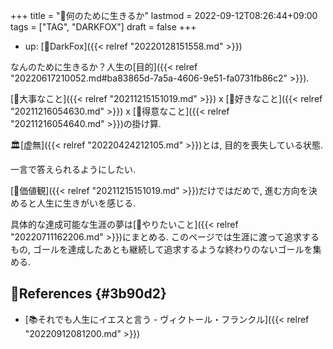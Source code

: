 +++
title = "🦊何のために生きるか"
lastmod = 2022-09-12T08:26:44+09:00
tags = ["TAG", "DARKFOX"]
draft = false
+++

-   up: [🦊DarkFox]({{< relref "20220128151558.md" >}})

なんのために生きるか？人生の[目的]({{< relref "20220617210052.md#ba83865d-7a5a-4606-9e51-fa0731fb86c2" >}}).

[🦊大事なこと]({{< relref "20211215151019.md" >}}) x [🦊好きなこと]({{< relref "20211216054630.md" >}}) x [🦊得意なこと]({{< relref "20211216054640.md" >}})の掛け算.

🏛[虚無]({{< relref "20220424212105.md" >}})とは, 目的を喪失している状態.

一言で答えられるようにしたい.

[🦊価値観]({{< relref "20211215151019.md" >}})だけではだめで, 進む方向を決めると人生に生きがいを感じる.

具体的な達成可能な生涯の夢は[🚀やりたいこと]({{< relref "20220711162206.md" >}})にまとめる. このページでは生涯に渡って追求するもの, ゴールを達成したあとも継続して追求するような終わりのないゴールを集める.


## 🔗References {#3b90d2}

-   [📚それでも人生にイエスと言う - ヴィクトール・フランクル]({{< relref "20220912081200.md" >}})
